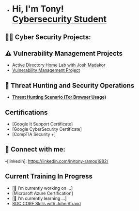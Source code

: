 - <h1>Hi, I'm Tony! <br/><a href="https://github.com/TonyRamos1982"></a> <a href="https://www.linkedin.com/in/tony-ramos1982">Cybersecurity Student</a></h1>

<h2>👨‍💻 Cyber Security Projects:</h2>

## ⚠️ Vulnerability Management Projects

  - [Active Directory Home Lab with Josh Madakor](https://www.youtube.com/watch?v=MHsI8hJmggI&t=876s)
  - [Vulnerability Management Project](https://github.com/TonyRamos1982/Vulnerability-Management-Project/)
    
 ## 🚨 Threat Hunting and Security Operations

- **[Threat Hunting Scenario (Tor Browser Usage)](https://github.com/joshmadakor0/threat-hunting-scenario-tor)**

    
<h2> Certifications</h2>

- [Google It Support Certificate]
- [Google CyberSecurity Certificate]
- [CompTIA Security +]

<h2> 🤳 Connect with me:</h2>

  -[linkedin]: https://linkedin.com/in/tony-ramos1982/


<h2> Current Training In Progress</h2>

  - [🔭 I’m currently working on ...]
  - [Microsoft Azure Certification]
  - [🌱 I’m currently learning ...]
  - [SOC CORE Skills with John Strand](https://www.antisyphontraining.com/live-courses-catalog/soc-core-skills-w-john-strand/)

<!--
**TonyRamos1982/TonyRamos1982** is a ✨ _special_ ✨ repository because its `README.md` (this file) appears on your GitHub profile.

Here are some ideas to get you started:

- [🔭 I’m currently working on ...]
- [CompTIA Security+ Certification](https://www.comptia.org/certifications/security)
- [🌱 I’m currently learning ...]
- [SOC CORE Skills with John Strand](https://www.antisyphontraining.com/live-courses-catalog/soc-core-skills-w-john-strand/)
- 👯 I’m looking to collaborate on ...
- 🤔 I’m looking for help with ...
- 💬 Ask me about ...
- 📫 How to reach me: ...
[nirvanatr@hotmail.com
- 😄 Pronouns: ...
- ⚡ Fun fact: ...
-->
